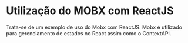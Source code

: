 # Utilização do MOBX com ReactJS

Trata-se de um exemplo de uso do Mobx com ReactJS.
Mobx é utilizado para gerenciamento de estados no React assim como o ContextAPI.